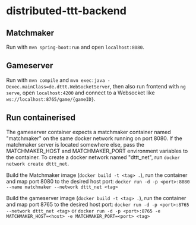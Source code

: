 # distributed-ttt-backend

## Matchmaker
Run with ```mvn spring-boot:run``` and open ```localhost:8080```.

## Gameserver
Run with ```mvn compile``` and ```mvn exec:java -Dexec.mainClass=de.dttt.WebSocketServer```, then also run frontend with ```ng serve```, open ```localhost:4200``` and connect to a Websocket like ```ws://localhost:8765/game/{gameID}```.

## Run containerised

The gameserver container expects a matchmaker container named "matchmaker" on the same docker network running on port 8080. If the matchmaker server is located somewhere else, pass the MATCHMAKER_HOST and MATCHMAKER_PORT environment variables to the container.
To create a docker network named "dttt_net", run  ```docker network create dttt_net```.

Build the Matchmaker image (```docker build -t <tag> .```), run the container and map port 8080 to the desired host port: ```docker run -d -p <port>:8080 --name matchmaker --network dttt_net <tag>```

Build the gameserver image (```docker build -t <tag> .```), run the container and map port 8765 to the desired host port: ```docker run -d -p <port>:8765 --network dttt_net <tag>``` or ```docker run -d -p <port>:8765 -e MATCHMAKER_HOST=<host> -e MATCHMAKER_PORT=<port> <tag>```